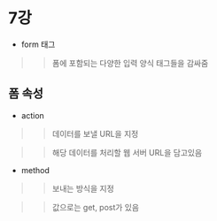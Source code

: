 # 7강

* form 태그

>> 폼에 포함되는 다양한 입력 양식 태그들을 감싸줌

## 폼 속성

* action

>> 데이터를 보낼 URL을 지정

>> 해당 데이터를 처리할 웹 서버 URL을 담고있음

* method

>> 보내는 방식을 지정

>> 값으로는 get, post가 있음




